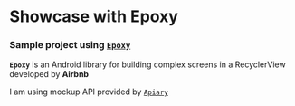 # **Showcase with Epoxy**
### Sample project using [`Epoxy`](https://github.com/airbnb/epoxy)

**`Epoxy`** is an Android library for building complex screens in a RecyclerView developed by **Airbnb**

I am using mockup API provided by [`Apiary`](https://apiary.io/)
